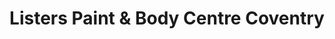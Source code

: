 ---
title: "Listers Paint & Body Centre Coventry"
url: /coventry/listers-paint-and-body-centre-coventry/
shop: car repair
---